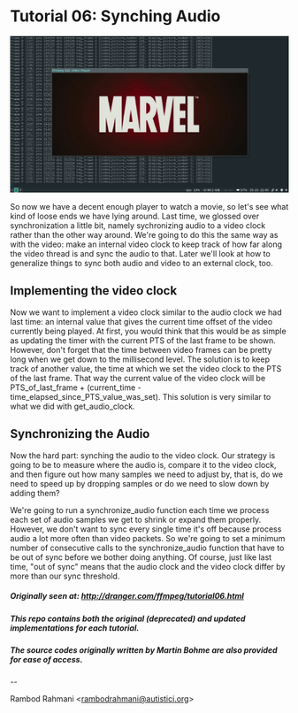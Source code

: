# Tutorial 06: Synching Audio
![Tutorial 06](../screenshots/2019-10-25-224525_1366x768_scrot.png)

So now we have a decent enough player to watch a movie, so let's see what kind of loose ends we have lying around. Last time, we glossed over synchronization a little bit, namely sychronizing audio to a video clock rather than the other way around. We're going to do this the same way as with the video: make an internal video clock to keep track of how far along the video thread is and sync the audio to that. Later we'll look at how to generalize things to sync both audio and video to an external clock, too.

## Implementing the video clock
Now we want to implement a video clock similar to the audio clock we had last time: an internal value that gives the current time offset of the video currently being played. At first, you would think that this would be as simple as updating the timer with the current PTS of the last frame to be shown. However, don't forget that the time between video frames can be pretty long when we get down to the millisecond level. The solution is to keep track of another value, the time at which we set the video clock to the PTS of the last frame. That way the current value of the video clock will be PTS_of_last_frame + (current_time - time_elapsed_since_PTS_value_was_set). This solution is very similar to what we did with get_audio_clock.

## Synchronizing the Audio
Now the hard part: synching the audio to the video clock. Our strategy is going to be to measure where the audio is, compare it to the video clock, and then figure out how many samples we need to adjust by, that is, do we need to speed up by dropping samples or do we need to slow down by adding them?

We're going to run a synchronize_audio function each time we process each set of audio samples we get to shrink or expand them properly. However, we don't want to sync every single time it's off because process audio a lot more often than video packets. So we're going to set a minimum number of consecutive calls to the synchronize_audio function that have to be out of sync before we bother doing anything. Of course, just like last time, "out of sync" means that the audio clock and the video clock differ by more than our sync threshold.

##### Originally seen at: http://dranger.com/ffmpeg/tutorial06.html
##### This repo contains both the original (deprecated) and updated implementations for each tutorial.
##### The source codes originally written by Martin Bohme are also provided for ease of access.

--

Rambod Rahmani <<rambodrahmani@autistici.org>>

